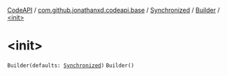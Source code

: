 [CodeAPI](../../../index.md) / [com.github.jonathanxd.codeapi.base](../../index.md) / [Synchronized](../index.md) / [Builder](index.md) / [&lt;init&gt;](.)

# &lt;init&gt;

`Builder(defaults: `[`Synchronized`](../index.md)`)`
`Builder()`